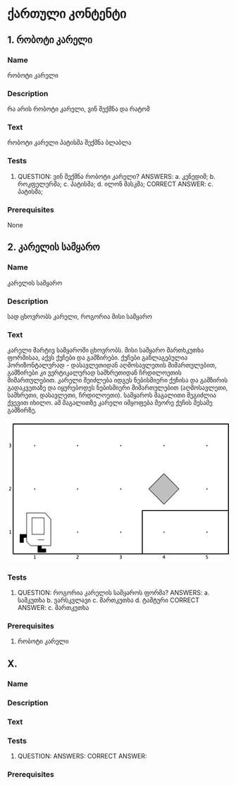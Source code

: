 # ქართული კონტენტი

## 1. რობოტი კარელი

### Name
რობოტი კარელი

### Description
რა არის რობოტი კარელი, ვინ შექმნა და რატომ

### Text
რობოტი კარელი პატისმა შექმნა ბლაბლა

### Tests
1. QUESTION: ვინ შექმნა რობოტი კარელი? ANSWERS: a. კენედიმ; b. როკფელერმა; c. პატისმა; d. ილონ მასკმა; CORRECT ANSWER: c. პატისმა; 

### Prerequisites
None

## 2. კარელის სამყარო 

### Name
კარელის სამყარო

### Description
სად ცხოვრობს კარელი, როგორია მისი სამყარო

### Text
კარელი მარტივ სამყაროში ცხოვრობს. მისი სამყარო მართხკუთხა ფორმისაა, აქვს ქუჩები და გამზირები. ქუჩები განლაგებულია ჰორიზონტალურად - დასავლეთიდან აღმოსავლეთის მიმართულებით, გამზირები კი ვერტიკალურად სამხრეთიდან ჩრდილოეთის მიმართულებით. კარელი შეიძლება იდგეს ნებისმიერი ქუჩისა და გამზირის გადაკვეთაზე და იყურებოდეს ნებისმიერი მიმართულებით (აღმოსავლეთი, სამხრეთი, დასავლეთი, ჩრდილოეთი). სამყაროს მაგალითი შეგიძლია ქვევით იხილო. ამ მაგალითზე კარელი იმყოფება მეორე ქუჩის მესამე გამზირზე.

![Karel World](/images/1_karel_world_1.png)


### Tests
1. QUESTION: როგორია კარელის სამყაროს ფორმა? ANSWERS: a. სამკუთხა b. ვარსკვლავი c. მართკუთხა d. ტაშტური CORRECT ANSWER: c. მართკუთხა

### Prerequisites
1. რობოტი კარელი


## X. 

### Name

### Description

### Text

### Tests
1. QUESTION: ANSWERS: CORRECT ANSWER:

### Prerequisites